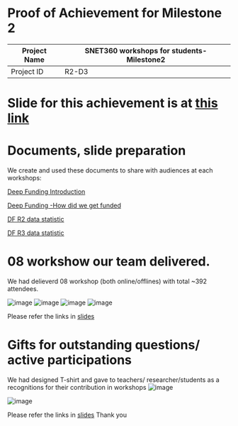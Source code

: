 

#  Proof of Achievement for Milestone 2
|  Project Name |SNET360 workshops for students- Milestone2|
| ------------ | ------------ |
| Project ID  | R2-D3 |
# Slide for this achievement is at [this link](https://docs.google.com/presentation/d/1apLLkQE9334kkrK7F4RV5BjyODLpoY9cDhsRc8Xavk4/edit#slide=id.g2c913e0ae36_0_8)
# Documents, slide preparation 
We create and used these documents to share with audiences at each workshops:

[Deep Funding Introduction](https://docs.google.com/presentation/d/19s6t7ORNlBioavi7hiMRxFgeRjY5q7-7ozWi33Ja4G0/edit#slide=id.g23ab452b9a0_0_239)

[Deep Funding -How did we get funded](https://docs.google.com/presentation/d/1goTVLk8rGqnwQ7CUedTuSFZkqbRZazqdjRl2ozfIo_A/edit#slide=id.g19f6c3af6d2_0_1)

[DF R2 data statistic](https://docs.google.com/spreadsheets/d/1DTi88ZhC4kBNGwkndge6Y76GLIwxdALNH8px7xa48r4/edit#gid=0)

[DF R3 data statistic](https://docs.google.com/spreadsheets/d/1yAVX1lWD5ANpPslH-_9xNFeGMqbg5ocEl21XSPmYD-g/edit#gid=1110197517)

# 08 workshow our team delivered.
We had delieverd 08 workshop (both online/offlines) with total ~392 attendees.

![image](https://github.com/cardano2vn/deepfunding/assets/107251579/167f0913-e074-43a0-b6a9-5e0746347e1d)
![image](https://github.com/cardano2vn/deepfunding/assets/107251579/3b6460b8-470e-491b-8c2b-04d92553dd7e)
![image](https://github.com/cardano2vn/deepfunding/assets/107251579/ae32e5c4-d8e1-4726-bf35-27646ce16434)
![image](https://github.com/cardano2vn/deepfunding/assets/107251579/544f528b-686c-49d7-a6a5-158db1b82520)

Please refer the links in [slides](https://docs.google.com/presentation/d/1apLLkQE9334kkrK7F4RV5BjyODLpoY9cDhsRc8Xavk4/edit#slide=id.g2c913e0ae36_0_8)
# Gifts for outstanding questions/ active participations
We had designed T-shirt and gave to teachers/ researcher/students as a recognitions for their contribution in workshops
![image](https://github.com/cardano2vn/deepfunding/assets/107251579/7883c5fe-5399-43bb-882f-abe10a92381e)

![image](https://github.com/cardano2vn/deepfunding/assets/107251579/79bba4bd-fa64-4b19-958f-70adb00f3485)

Please refer the links in [slides](https://docs.google.com/presentation/d/1apLLkQE9334kkrK7F4RV5BjyODLpoY9cDhsRc8Xavk4/edit#slide=id.g2c913e0ae36_0_8)
Thank you

